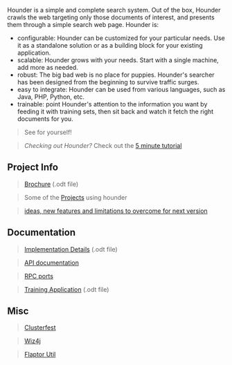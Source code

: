 Hounder is a simple and complete search system. Out of the box, Hounder crawls the web targeting only those documents of interest, and presents them through a simple search web page. Hounder is:

  * configurable: Hounder can be customized for your particular needs. Use it as a standalone solution or as a building block for your existing application.
  * scalable: Hounder grows with your needs. Start with a single machine, add more as needed.
  * robust: The big bad web is no place for puppies. Hounder's searcher has been designed from the beginning to survive traffic surges.
  * easy to integrate: Hounder can be used from various languages, such as Java, PHP, Python, etc.
  * trainable: point Hounder's attention to the information you want by feeding it with training sets, then sit back and watch it fetch the right documents for you.
> See for yourself!


> _Checking out Hounder?_ Check out the [5 minute tutorial](5minuteTutorial.md)

## Project Info ##

> [Brochure](http://hounder.org/downloads/Brochure.odt) (.odt file)

> Some of the [Projects](knownUsers.md) using hounder

> [ideas, new features and limitations to overcome for next version](nextVersionIdeas.md)

## Documentation ##

> [Implementation Details](http://hounder.org/downloads/ImplementationDetails.odt) (.odt file)

> [API documentation](http://opensource.flaptor.com/hounder/javadoc)

> [RPC ports](ports.md)

> [Training Application](http://hounder.org/downloads/TrainingApplication.odt) (.odt file)

## Misc ##

> [Clusterfest](http://code.google.com/p/clusterfest/wiki/home)

> [Wiz4j](http://code.google.com/p/wiz4j)

> [Flaptor Util](http://code.google.com/p/flaptor-util)